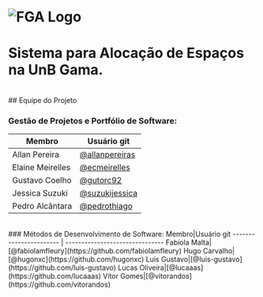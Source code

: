# ![FGA Logo](https://raw.githubusercontent.com/wiki/fga-gpp-mds/2016.2-Time05-SalasFGA/img/fga_logo.png) 
# **Sistema para Alocação de Espaços na UnB Gama.**

<br />
## Equipe do Projeto

### Gestão de Projetos e Portfólio de Software:
Membro|Usuário git 
----------------------- | -------------------------------
Allan Pereira|[@allanpereiras](https://github.com/allanpereiras)     
Elaine Meirelles|[@ecmeirelles](https://github.com/ecmeirelles)   
Gustavo Coelho|[@gutorc92](https://github.com/gutorc92)
Jessica Suzuki|[@suzukijessica](https://github.com/suzukijessica)
Pedro Alcântara|[@pedrothiago](https://github.com/pedrothiago)

<br />
### Métodos de Desenvolvimento de Software:
Membro|Usuário git 
----------------------- | -------------------------------
Fabíola Malta|[@fabiolamfleury](https://github.com/fabiolamfleury)
Hugo Carvalho|[@hugonxc](https://github.com/hugonxc)
Luis Gustavo|[@luis-gustavo](https://github.com/luis-gustavo)
Lucas Oliveira|[@lucaaas](https://github.com/lucaaas)
Vítor Gomes|[@vitorandos](https://github.com/vitorandos)

